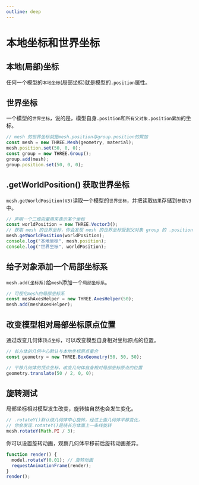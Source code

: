 ```yaml
---
outline: deep
---
```


# 本地坐标和世界坐标

## 本地(局部)坐标

任何一个模型的`本地坐标`(局部坐标)就是模型的`.position`属性。

## 世界坐标

一个模型的`世界坐标`，说的是，模型自身`.position`和`所有父对象.position累加`的坐标。

```js
// mesh 的世界坐标就是mesh.position与group.position的累加
const mesh = new THREE.Mesh(geometry, material);
mesh.position.set(50, 0, 0);
const group = new THREE.Group();
group.add(mesh);
group.position.set(50, 0, 0);
```

## .getWorldPosition() 获取世界坐标

`mesh.getWorldPosition(V3)`读取一个模型的`世界坐标`，并把读取`结果`存储到`参数V3`中。

```js
// 声明一个三维向量用来表示某个坐标
const worldPosition = new THREE.Vector3();
// 获取 mesh 的世界坐标，你会发现 mesh 的世界坐标受到父对象 group 的 .position 影响
mesh.getWorldPosition(worldPosition);
console.log("本地坐标", mesh.position);
console.log("世界坐标", worldPosition);
```

## 给子对象添加一个局部坐标系

`mesh.add(坐标系)`给`mesh`添加一个`局部坐标系`。

```js
// 可视化mesh的局部坐标系
const meshAxesHelper = new THREE.AxesHelper(50);
mesh.add(meshAxesHelper);
```

## 改变模型相对局部坐标原点位置

通过改变几何体`顶点坐标`，可以改变模型自身相对坐标原点的位置。

```js
// 长方体的几何中心默认与本地坐标原点重合
const geometry = new THREE.BoxGeometry(50, 50, 50);
```

```js
// 平移几何体的顶点坐标，改变几何体自身相对局部坐标原点的位置
geometry.translate(50 / 2, 0, 0);
```

## 旋转测试

局部坐标相对模型发生改变，旋转轴自然也会发生变化。

```js
// .rotateY()默认绕几何体中心旋转，经过上面几何体平移变化，
// 你会发现.rotateY()是绕长方体面上一条线旋转
mesh.rotateY(Math.PI / 3);
```

你可以设置旋转动画，观察几何体平移前后旋转动画差异。

```js
function render() {
  model.rotateY(0.01); // 旋转动画
  requestAnimationFrame(render);
}
render();
```
